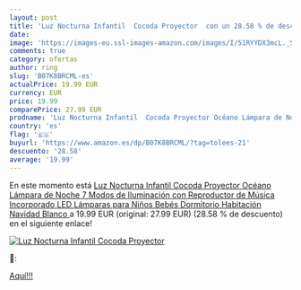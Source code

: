 ```yaml
---
layout: post
title: 'Luz Nocturna Infantil  Cocoda Proyector  con un 28.58 % de descuento'
date: 
image: 'https://images-eu.ssl-images-amazon.com/images/I/51RYYDX3mcL._SL200_.jpg'
comments: true
category: ofertas
author: ring
slug: 'B07K8BRCML-es'
actualPrice: 19.99 EUR
currency: EUR
price: 19.99
comparePrice: 27.99 EUR
prodname: 'Luz Nocturna Infantil  Cocoda Proyector Océano Lámpara de Noche 7 Modos de Iluminación con Reproductor de Música Incorporado  LED Lámparas para Niños  Bebés  Dormitorio  Habitación  Navidad  Blanco '
country: 'es'
flag: '🇪🇸'
buyurl: 'https://www.amazon.es/dp/B07K8BRCML/?tag=tolees-21'
descuento: '28.58'
average: '19.99'
---
```


En este momento está [Luz Nocturna Infantil  Cocoda Proyector Océano Lámpara de Noche 7 Modos de Iluminación con Reproductor de Música Incorporado  LED Lámparas para Niños  Bebés  Dormitorio  Habitación  Navidad  Blanco ](https://www.amazon.es/dp/B07K8BRCML/?tag=tolees-21) a 19.99 EUR (original: 27.99 EUR) (28.58 %  de descuento) en el siguiente enlace!

[![Luz Nocturna Infantil  Cocoda Proyector ](https://images-eu.ssl-images-amazon.com/images/I/51RYYDX3mcL._SL200_.jpg)](https://www.amazon.es/dp/B07K8BRCML/?tag=tolees-21)

🔎:


[Aquí!!!](https://www.amazon.es/dp/B07K8BRCML/?tag=tolees-21)
